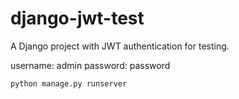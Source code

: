 # django-jwt-test

A Django project with JWT authentication for testing.

username: admin
password: password


`python manage.py runserver`